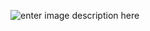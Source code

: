 ![enter image description here](https://raw.githubusercontent.com/SeeedDocument/Seeed-WiKi/master/docs/images/survey_end.png)
